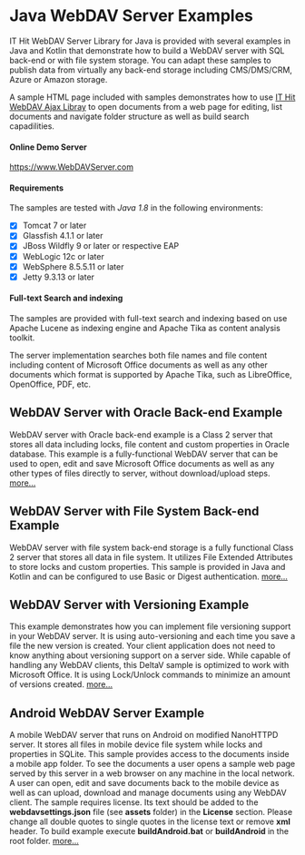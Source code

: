 # Java WebDAV Server Examples
IT Hit WebDAV Server Library for Java is provided with several examples in Java and Kotlin that demonstrate how to build a WebDAV server with SQL back-end or with file system storage. You can adapt these samples to publish data from virtually any back-end storage including CMS/DMS/CRM, Azure or Amazon storage. 

A sample HTML page included with samples demonstrates how to use [IT Hit WebDAV Ajax Libray](https://www.webdavsystem.com/ajax/) to open documents from a web page for editing, list documents and navigate folder structure as well as build search capadilities.

#### Online Demo Server
https://www.WebDAVServer.com

#### Requirements
The samples are tested with _Java 1.8_ in the following environments:
- [x] Tomcat 7 or later
- [x] Glassfish 4.1.1 or later
- [x] JBoss Wildfly 9 or later or respective EAP
- [x] WebLogic 12c or later
- [x] WebSphere 8.5.5.11 or later
- [x] Jetty 9.3.13 or later

#### Full-text Search and indexing
The samples are provided with full-text search and indexing based on use Apache Lucene as indexing engine and Apache Tika as content analysis toolkit.

The server implementation searches both file names and file content including content of Microsoft Office documents as well as any other documents which format is supported by Apache Tika, such as LibreOffice, OpenOffice, PDF, etc.

## WebDAV Server with Oracle Back-end Example
WebDAV server with Oracle back-end example is a Class 2 server that stores all data including locks, file content and custom properties in Oracle database. 
This example is a fully-functional WebDAV server that can be used to open, edit and save Microsoft Office documents as well as any other types of files directly to server, without download/upload steps. [more...](https://www.webdavsystem.com/javaserver/server_examples/sql_storage/)

## WebDAV Server with File System Back-end Example
WebDAV server with file system back-end storage is a fully functional Class 2 server that stores all data in file system. It utilizes File Extended Attributes to store locks and custom properties. This sample is provided in Java and Kotlin and can be configured to use Basic or Digest authentication. [more...](https://www.webdavsystem.com/javaserver/server_examples/storage_file_system/)

## WebDAV Server with Versioning Example
This example demonstrates how you can implement file versioning support in your WebDAV server. It is using auto-versioning and each time you save a file the new version is created. Your client application does not need to know anything about versioning support on a server side. While capable of handling any WebDAV clients, this DeltaV sample is optimized to work with Microsoft Office. It is using Lock/Unlock commands to minimize an amount of versions created. [more...](https://www.webdavsystem.com/javaserver/server_examples/deltav_storage/)

## Android WebDAV Server Example
 A mobile WebDAV server that runs on Android on modified NanoHTTPD server. It stores all files in mobile device file system while locks and properties in SQLite. This sample provides access to the documents inside a mobile app folder. To see the documents a user opens a sample web page served by this server in a web browser on any machine in the local network. A user can open, edit and save documents back to the mobile device as well as can upload, download and manage documents using any WebDAV client. The sample requires license. 
 Its text should be added to the **webdavsettings.json** file (see **assets** folder) in the **License** section. Please change all double quotes to single quotes in the license text or remove **xml** header.
 To build example execute **buildAndroid.bat** or **buildAndroid**  in the root folder.  [more...](https://www.webdavsystem.com/javaserver/server_examples/android/)
